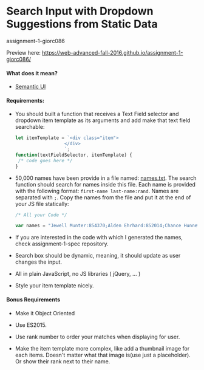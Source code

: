# Search Input with Dropdown Suggestions from Static Data
assignment-1-giorc086

Preview here:
https://web-advanced-fall-2016.github.io/assignment-1-giorc086/

#### What does it mean?

- [Semantic UI](http://semantic-ui.com/modules/search.html)

#### Requirements:

- You should built a function that receives a Text Field selector and dropdown item template as its arguments and add make that text field searchable:

  ```javascript
  let itemTemplate = `<div class="item">
  					</div>
  					`;
  function(textFieldSelector, itemTemplate) {
   /* code goes here */  
  }
  ```

- 50,000 names have been provide in a file named: [names.txt](https://github.com/web-advanced-fall-2016/assignment-1-spec/raw/master/names.txt). The search function should search for names inside this file. Each name is provided with the following format: `first-name last-name:rand`. Names are separated with `;`. Copy the names from the file and put it at the end of your JS file statically:

  ```javascript
  /* All your Code */

  var names = "Jewell Munter:854370;Alden Ehrhard:852014;Chance Hunnewell:158189;Adriana Geffers:17473;Celia Schnieders:746599;Corliss Denk:791623;Sally Zehnpfennig:185749;Jayme Behrends:462289;Jesica Farmsworth:720507;Laree Chime:822125;Henrietta Chandsawangbh:400455;Regine Criado:593497;Louann Rull:437496;Raylene Bodell:230709;Lenora Heidorn:84678;Terica Bacote:53904;Dena Picket:584555;Laurie Arambuia:912065;Freeda Barbar:725347;Arlena Blenden:512319;Toshia Siaperas:623512;Randell Hassig:117809;Denise Litsey:461117;Ron Blankenbecler:147578;Quincy Wileman:626921;Cherish Patz:744193;Burma Erskin:5184;Arron Bulfer:803810;Tiny Pokorski:482737;Mitzie Hadef:253250;Genie Malys:421633;Robbin Steenburg:356368;Delsie Gallegos:76374;Kaycee Leone:924465;Lorna Komar:474375;Joie Warf:448658;Zana Philpot:710606;Caroline Koles:87033;Joey Heine:740998;Pilar Gividen:714223;Kesha Rushforth:157566;Phebe Yournet:979838;Casimira Wohlenhaus:244810;Glenda Prestridge:466791;Bianca Derienzo:510015;Earnest Lapage:888249;Argentina Arnoux:672254;Elva Wieto:786812;Tomi Kirgan:684709;Jacquelynn Drader:666873;Robert Dasen:449309;";
  ```

- If you are interested in the code with which I generated the names, check assignment-1-spec repository.

- Search box should be dynamic, meaning, it should update as user changes the input.

- All in plain JavaScript, no JS libraries ( jQuery, ... )

- Style your item template nicely.



#### Bonus Requirements

* Make it Object Oriented

* Use ES2015.

* Use rank number to order your matches when displaying for user.

* Make the item template more complex, like add a thumbnail image for each items. Doesn't matter what that image is(use just a placeholder). Or show their rank next to their name.
